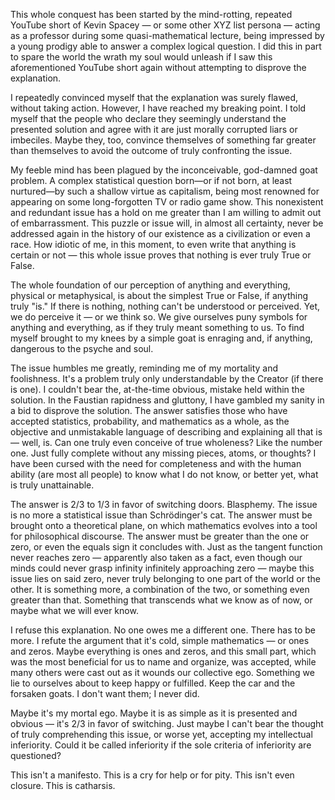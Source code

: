 
This whole conquest has been started by the mind-rotting, repeated YouTube short of Kevin Spacey — or some other XYZ list persona — acting as a professor during some quasi-mathematical lecture, being impressed by a young prodigy able to answer a complex logical question. I did this in part to spare the world the wrath my soul would unleash if I saw this aforementioned YouTube short again without attempting to disprove the explanation.

I repeatedly convinced myself that the explanation was surely flawed, without taking action. However, I have reached my breaking point. I told myself that the people who declare they seemingly understand the presented solution and agree with it are just morally corrupted liars or imbeciles. Maybe they, too, convince themselves of something far greater than themselves to avoid the outcome of truly confronting the issue.

My feeble mind has been plagued by the inconceivable, god-damned goat problem. A complex statistical question born—or if not born, at least nurtured—by such a shallow virtue as capitalism, being most renowned for appearing on some long-forgotten TV or radio game show. This nonexistent and redundant issue has a hold on me greater than I am willing to admit out of embarrassment. This puzzle or issue will, in almost all certainty, never be addressed again in the history of our existence as a civilization or even a race. How idiotic of me, in this moment, to even write that anything is certain or not — this whole issue proves that nothing is ever truly True or False.

The whole foundation of our perception of anything and everything, physical or metaphysical, is about the simplest True or False, if anything truly "is." If there is nothing, nothing can't be understood or perceived. Yet, we do perceive it — or we think so. We give ourselves puny symbols for anything and everything, as if they truly meant something to us. To find myself brought to my knees by a simple goat is enraging and, if anything, dangerous to the psyche and soul.

The issue humbles me greatly, reminding me of my mortality and foolishness. It's a problem truly only understandable by the Creator (if there is one). I couldn't bear the, at-the-time obvious, mistake held within the solution. In the Faustian rapidness and gluttony, I have gambled my sanity in a bid to disprove the solution. The answer satisfies those who have accepted statistics, probability, and mathematics as a whole, as the objective and unmistakable language of describing and explaining all that is — well, is. Can one truly even conceive of true wholeness? Like the number one. Just fully complete without any missing pieces, atoms, or thoughts? I have been cursed with the need for completeness and with the human ability (are most all people) to know what I do not know, or better yet, what is truly unattainable.

The answer is 2/3 to 1/3 in favor of switching doors. Blasphemy. The issue is no more a statistical issue than Schrödinger's cat. The answer must be brought onto a theoretical plane, on which mathematics evolves into a tool for philosophical discourse. The answer must be greater than the one or zero, or even the equals sign it concludes with. Just as the tangent function never reaches zero — apparently also taken as a fact, even though our minds could never grasp infinity infinitely approaching zero — maybe this issue lies on said zero, never truly belonging to one part of the world or the other. It is something more, a combination of the two, or something even greater than that. Something that transcends what we know as of now, or maybe what we will ever know.

I refuse this explanation. No one owes me a different one. There has to be more. I refute the argument that it's cold, simple mathematics — or ones and zeros. Maybe everything is ones and zeros, and this small part, which was the most beneficial for us to name and organize, was accepted, while many others were cast out as it wounds our collective ego. Something we lie to ourselves about to keep happy or fulfilled. Keep the car and the forsaken goats. I don't want them; I never did.

Maybe it's my mortal ego. Maybe it is as simple as it is presented and obvious — it's 2/3 in favor of switching. Just maybe I can't bear the thought of truly comprehending this issue, or worse yet, accepting my intellectual inferiority. Could it be called inferiority if the sole criteria of inferiority are questioned?

This isn't a manifesto. This is a cry for help or for pity. This isn't even closure. This is catharsis.
